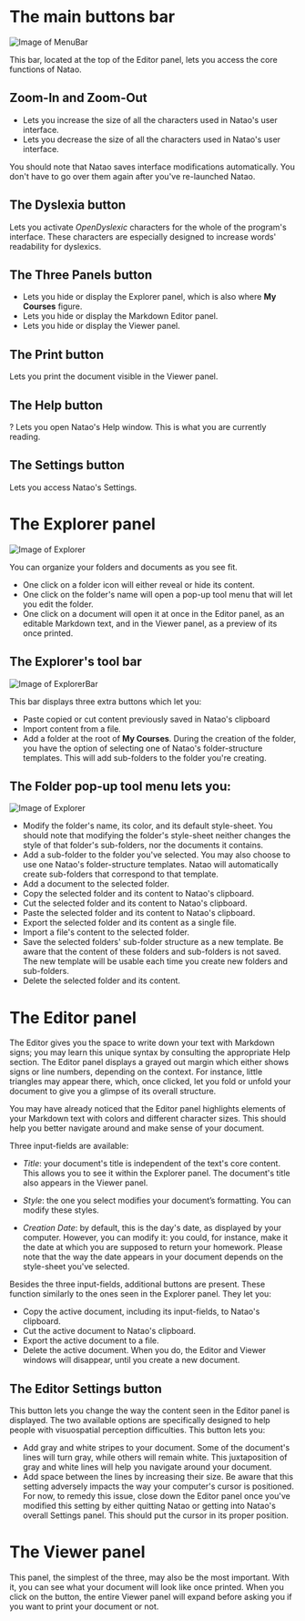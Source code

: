 # The main buttons bar

![Image of MenuBar](./src/images/menuBar.png)

This bar, located at the top of the Editor panel, lets you access the core functions of Natao.

## Zoom-In and Zoom-Out

 - <span class="typcn typcn-zoom-in-outline"></span> Lets you increase the size of all the characters used in Natao's user interface.
 - <span class="typcn typcn-zoom-out-outline"></span> Lets you decrease the size of all the characters used in Natao's user interface.

You should note that Natao saves interface modifications automatically. You don't have to go over them again after you've re-launched Natao.

## The Dyslexia button

<span class="typcn typcn-lightbulb"></span> Lets you activate *OpenDyslexic* characters for the whole of the program's interface. These characters are especially designed to increase words' readability for dyslexics.

## The Three Panels button

- <span class="typcn typcn-th-menu-outline"></span> Lets you hide or display the Explorer panel, which is also where **My Courses** figure.
- <span class="typcn typcn-edit"></span> Lets you hide or display the Markdown Editor panel.
- <span class="typcn typcn-eye-outline"></span> Lets you hide or display the Viewer panel.

## The Print button

<span class="typcn typcn-printer"></span> Lets you print the document visible in the Viewer panel.

## The Help button

<span>?</span> Lets you open Natao's Help window. This is what you are currently reading.

## The Settings button

<span class="typcn typcn-cog-outline"></span> Lets you access Natao's Settings.

# The Explorer panel

![Image of Explorer](./src/images/explorer.png)

You can organize your folders and documents as you see fit.
- One click on a folder icon will either reveal or hide its content.
- One click on the folder's name will open a pop-up tool menu that will let you edit the folder.
- One click on a document will open it at once in the Editor panel, as an editable Markdown text, and in the Viewer panel, as a preview of its once printed.

## The Explorer's tool bar

![Image of ExplorerBar](./src/images/myLessons.png)

This bar displays three extra buttons which let you:
- <span class="typcn typcn-book"></span> Paste copied or cut content previously saved in Natao's clipboard
- <span class="typcn typcn-download-outline"></span> Import content from a file.
- <span class="typcn typcn-plus-outline"></span> Add a folder at the root of **My Courses**. During the creation of the folder, you have the option of selecting one of Natao's folder-structure templates. This will add sub-folders to the folder you're creating.

## The Folder pop-up tool menu lets you:

 ![Image of Explorer](./src/images/folderOptions.png)

- <span class="typcn typcn-edit"></span> Modify the folder's name, its color, and its default style-sheet. You should note that modifying the folder's style-sheet neither changes the style of that folder's sub-folders, nor the documents it contains.
- <span class="typcn typcn-folder-add"></span> Add a sub-folder to the folder you've selected. You may also choose to use one Natao's folder-structure templates. Natao will automatically create sub-folders that correspond to that template.
- <span class="typcn typcn-document-add"></span> Add a document to the selected folder.
- <span class="typcn typcn-tabs-outline"></span> Copy the selected folder and its content to Natao's clipboard.
- <span class="typcn typcn-scissors-outline"></span> Cut the selected folder and its content to Natao's clipboard.
- <span class="typcn typcn-book"></span> Paste the selected folder and its content to Natao's clipboard.
- <span class="typcn typcn-export-outline"></span> Export the selected folder and its content as a single file.
- <span class="typcn typcn-download-outline"></span> Import a file's content to the selected folder.
- <span class="typcn typcn-flow-children"></span> Save the selected folders' sub-folder structure as a new template. Be aware that the content of these folders and sub-folders is not saved. The new template will be usable each time you create new folders and sub-folders.
- <span class="typcn typcn-trash"></span> Delete the selected folder and its content.

# The Editor panel

The Editor gives you the space to write down your text with Markdown signs; you may learn this unique syntax by consulting the appropriate Help section.
The Editor panel displays a grayed out margin which either shows signs or line numbers, depending on the context. For instance, little triangles may appear there, which, once clicked, let you fold or unfold your document to give you a glimpse of its overall structure.

You may have already noticed that the Editor panel highlights elements of your Markdown text with colors and different character sizes. This should help you better navigate around and make sense of your document.

Three input-fields are available:

- *Title*: your document's title is independent of the text's core content. This allows you to see it within the Explorer panel. The document's title also appears in the Viewer panel.

- *Style*: the one you select modifies your document’s formatting. You can modify these styles.

- *Creation Date*: by default, this is the day's date, as displayed by your computer. However, you can modify it: you could, for instance, make it the date at which you are supposed to return your homework. Please note that the way the date appears in your document depends on the style-sheet you've selected.

 Besides the three input-fields, additional buttons are present. These function similarly to the ones seen in the Explorer panel. They let you:
- <span class="typcn typcn-tabs-outline"></span> Copy the active document, including its input-fields, to Natao's clipboard.
- <span class="typcn typcn-scissors-outline"></span> Cut the active document to Natao's clipboard.
- <span class="typcn typcn-export-outline"></span> Export the active document to a file.
- <span class="typcn typcn-trash"></span> Delete the active document. When you do, the Editor and Viewer windows will disappear, until you create a new document.

## The Editor Settings button

This button <span class="typcn typcn-cog"></span> lets you change the way the content seen in the Editor panel is displayed. The two available options are specifically designed to help people with visuospatial perception difficulties. This button lets you:
- Add gray and white stripes to your document. Some of the document's lines will turn gray, while others will remain white. This juxtaposition of gray and white lines will help you navigate around your document.
- Add space between the lines by increasing their size. Be aware that this setting adversely impacts the way your computer's cursor is positioned. For now, to remedy this issue, close down the Editor panel once you've modified this setting by either quitting Natao or getting into Natao's overall Settings panel. This should put the cursor in its proper position.

# The Viewer panel

This panel, the simplest of the three, may also be the most important. With it, you can see what your document will look like once printed. When you click on the <span class="typcn typcn-printer"></span> button, the entire Viewer panel will expand before asking you if you want to print your document or not.
